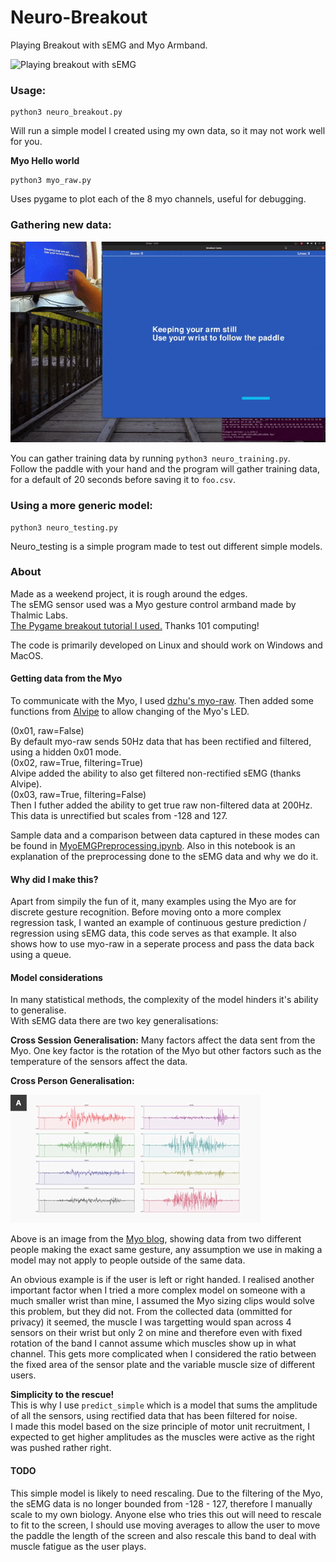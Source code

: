 # Neuro-Breakout

Playing Breakout with sEMG and Myo Armband.

![Playing breakout with sEMG](media/Breakout.gif?raw=true "Breakout")

### Usage:
```
python3 neuro_breakout.py
```
Will run a simple model I created using my own data, so it may not work well for you. 

**Myo Hello world**
```
python3 myo_raw.py
```
Uses pygame to plot each of the 8 myo channels, useful for debugging.  

### Gathering new data:
![Generate labels by swinging your hand left to right.](media/Training.gif?raw=true)

You can gather training data by running `` python3 neuro_training.py ``.  
Follow the paddle with your hand and the program will gather training data, for a default of 20 seconds before saving it to ``foo.csv``.

### Using a more generic model:
```
python3 neuro_testing.py
```
Neuro_testing is a simple program made to test out different simple models. 

### About
Made as a weekend project, it is rough around the edges.  
The sEMG sensor used was a Myo gesture control armband made by Thalmic Labs.   
[The Pygame breakout tutorial I used.](https://www.101computing.net/breakout-tutorial-using-pygame-getting-started/) Thanks 101 computing!    

The code is primarily developed on Linux and should work on Windows and MacOS.  

#### Getting data from the Myo
To communicate with the Myo, I used [dzhu's myo-raw](https://github.com/dzhu/myo-raw). 
Then added some functions from [Alvipe](https://github.com/dzhu/myo-raw/pull/23) to allow changing of the Myo's LED. 
  
(0x01, raw=False)  
By default myo-raw sends 50Hz data that has been rectified and filtered, using a hidden 0x01 mode.  
(0x02, raw=True, filtering=True)  
Alvipe added the ability to also get filtered non-rectified sEMG (thanks Alvipe).  
(0x03, raw=True, filtering=False)    
Then I futher added the ability to get true raw non-filtered data at 200Hz.  
This data is unrectified but scales from -128 and 127.  

Sample data and a comparison between data captured in these modes can be found in [MyoEMGPreprocessing.ipynb](Notebooks/MyoModesCompared/MyoEMGPreprocessing.ipynb). Also in this notebook is an explanation of the preprocessing done to the sEMG data and why we do it.  

#### Why did I make this?
Apart from simpily the fun of it, many examples using the Myo are for discrete gesture recognition. Before moving onto a more complex regression task, I wanted an example of continuous gesture prediction / regression using sEMG data, this code serves as that example. It also shows how to use myo-raw in a seperate process and pass the data back using a queue.

#### Model considerations
In many statistical methods, the complexity of the model hinders it's ability to generalise.  
With sEMG data there are two key generalisations:  

**Cross Session Generalisation:**
Many factors affect the data sent from the Myo. One key factor is the rotation of the Myo but other factors such as the temperature of the sensors affect the data.  
  

**Cross Person Generalisation:**
  
![Myo data from two different people from Myo.com](media/Myo-Blog-Signals.gif?raw=true)  
   
Above is an image from the [Myo blog](https://developerblog.myo.com/big-data/), showing data from two different people making the exact same gesture, any assumption we use in making a model may not apply to people outside of the same data.   
  
An obvious example is if the user is left or right handed. I realised another important factor when I tried a more complex model on someone with a much smaller wrist than mine, I assumed the Myo sizing clips would solve this problem, but they did not. From the collected data (ommitted for privacy) it seemed, the muscle I was targetting would span across 4 sensors on their wrist but only 2 on mine and therefore even with fixed rotation of the band I cannot assume which muscles show up in what channel. This gets more complicated when I considered the ratio between the fixed area of the sensor plate and the variable muscle size of different users.    
  
**Simplicity to the rescue!**  
This is why I use ``predict_simple`` which is a model that sums the amplitude of all the sensors, using rectified data that has been filtered for noise.  
I made this model based on the size principle of motor unit recruitment, I expected to get higher amplitudes as the muscles were active as the right was pushed rather right.

#### TODO
This simple model is likely to need rescaling. Due to the filtering of the Myo, the sEMG data is no longer bounded from -128 - 127, therefore I manually scale to my own biology. Anyone else who tries this out will need to rescale to fit to the screen, I should use moving averages to allow the user to move the paddle the length of the screen and also rescale this band to deal with muscle fatigue as the user plays. 
   


